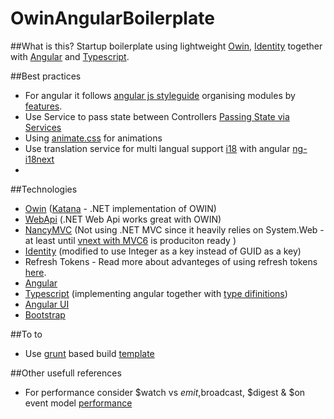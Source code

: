 OwinAngularBoilerplate
======================

##What is this?
Startup boilerplate using lightweight [Owin](http://owin.org/), [Identity](http://www.asp.net/identity) together with [Angular](https://angularjs.org/) and [Typescript](http://typescript.codeplex.com/). 

##Best practices
* For angular it follows [angular js styleguide](https://github.com/johnpapa/angularjs-styleguide) organising modules by [features](http://www.pluralsight.com/courses/angularjs-patterns-clean-code).
* Use Service to pass state between Controllers [Passing State via Services](https://rclayton.silvrback.com/passing-state-via-services)
* Using [animate.css](http://daneden.github.io/animate.css/) for animations 
* Use translation service for multi langual support [i18](http://i18next.com/) with angular [ng-i18next](https://github.com/i18next/ng-i18next)
* 
##Technologies
* [Owin](http://owin.org/) ([Katana](https://katanaproject.codeplex.com/) - .NET implementation of OWIN)
* [WebApi](http://www.asp.net/web-api) (.NET Web Api works great with OWIN)
* [NancyMVC](http://nancyfx.org/) (Not using .NET MVC since it heavily relies on System.Web - at least until [vnext with MVC6](http://www.asp.net/vnext/overview/aspnet-vnext/aspnet-5-overview) is produciton ready )
* [Identity](http://www.asp.net/identity) (modified to use Integer as a key instead of GUID as a key)
* Refresh Tokens - Read more about advanteges of using refresh tokens [here](http://bitoftech.net/2014/07/16/enable-oauth-refresh-tokens-angularjs-app-using-asp-net-web-api-2-owin/).
* [Angular](https://angularjs.org/)
* [Typescript](http://typescript.codeplex.com/) (implementing angular together with [type difinitions](https://github.com/borisyankov/DefinitelyTyped))
* [Angular UI](http://angular-ui.github.io/)
* [Bootstrap](http://getbootstrap.com/)


##To to
* Use [grunt](http://gruntjs.com/) based build [template](http://joshdmiller.github.io/ng-boilerplate/)

##Other usefull references
* For performance consider $watch vs $emit,$broadcast, $digest & $on event model [performance](http://jsperf.com/angualr-scope-watch-vs-scope-events/5)

